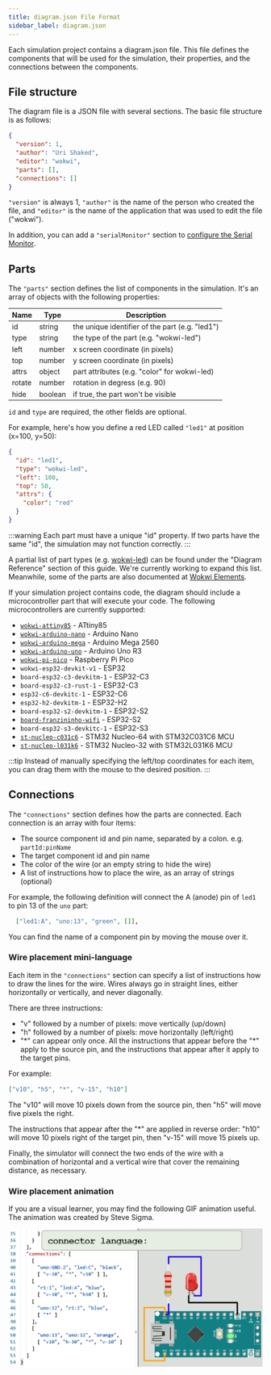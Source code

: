 ```yaml
---
title: diagram.json File Format
sidebar_label: diagram.json
---
```


Each simulation project contains a diagram.json file. This file defines the components
that will be used for the simulation, their properties, and the connections between the
components.

## File structure

The diagram file is a JSON file with several sections. The basic file structure is as
follows:

```json
{
  "version": 1,
  "author": "Uri Shaked",
  "editor": "wokwi",
  "parts": [],
  "connections": []
}
```

`"version"` is always 1, `"author"` is the name of the person who created the
file, and `"editor"` is the name of the application that was used to edit the
file ("wokwi").

In addition, you can add a `"serialMonitor"` section to [configure the Serial Monitor](guides/serial-monitor#configuring-the-serial-monitor).

## Parts

The `"parts"` section defines the list of components in the simulation.
It's an array of objects with the following properties:

| Name   | Type    | Description                                     |
| ------ | ------- | ----------------------------------------------- |
| id     | string  | the unique identifier of the part (e.g. "led1") |
| type   | string  | the type of the part (e.g. "wokwi-led")         |
| left   | number  | x screen coordinate (in pixels)                 |
| top    | number  | y screen coordinate (in pixels)                 |
| attrs  | object  | part attributes (e.g. "color" for wokwi-led)    |
| rotate | number  | rotation in degress (e.g. 90)                   |
| hide   | boolean | if true, the part won't be visible              |

`id` and `type` are required, the other fields are optional.

For example, here's how you define a red LED called `"led1"` at position (x=100, y=50):

```json
{
  "id": "led1",
  "type": "wokwi-led",
  "left": 100,
  "top": 50,
  "attrs": {
    "color": "red"
  }
}
```

:::warning
Each part must have a unique "id" property. If two parts have the same "id",
the simulation may not function correctly.
:::

A partial list of part types (e.g. [wokwi-led](parts/wokwi-led)) can be found under the "Diagram Reference" section of this guide. We're currently working to expand this list. Meanwhile, some of the parts are also documented at [Wokwi Elements](https://elements.wokwi.com).

If your simulation project contains code, the diagram should include a microcontroller part that will execute your code. The following microcontrollers are currently supported:

- [`wokwi-attiny85`](parts/wokwi-attiny85) - ATtiny85
- [`wokwi-arduino-nano`](parts/wokwi-arduino-nano) - Arduino Nano
- [`wokwi-arduino-mega`](parts/wokwi-arduino-mega) - Arduino Mega 2560
- [`wokwi-arduino-uno`](parts/wokwi-arduino-uno) - Arduino Uno R3
- [`wokwi-pi-pico`](parts/wokwi-pi-pico) - Raspberry Pi Pico
- `wokwi-esp32-devkit-v1` - ESP32
- `board-esp32-c3-devkitm-1` - ESP32-C3
- `board-esp32-c3-rust-1` - ESP32-C3
- `esp32-c6-devkitc-1` - ESP32-C6
- `esp32-h2-devkitm-1` - ESP32-H2
- `board-esp32-s2-devkitm-1` - ESP32-S2
- [`board-franzininho-wifi`](parts/board-franzininho-wifi) - ESP32-S2
- `board-esp32-s3-devkitc-1` - ESP32-S3
- [`st-nucleo-c031c6`](parts/board-st-nucleo-c031c6) - STM32 Nucleo-64 with STM32C031C6 MCU
- [`st-nucleo-l031k6`](parts/board-st-nucleo-l031k6) - STM32 Nucleo-32 with STM32L031K6 MCU

:::tip
Instead of manually specifying the left/top coordinates for each item, you
can drag them with the mouse to the desired position.
:::

## Connections

The `"connections"` section defines how the parts are connected. Each connection is an array with four
items:

- The source component id and pin name, separated by a colon. e.g. `partId:pinName`
- The target component id and pin name
- The color of the wire (or an empty string to hide the wire)
- A list of instructions how to place the wire, as an array of strings (optional)

For example, the following definition will connect the A (anode) pin of `led1`
to pin 13 of the `uno` part:

```json
  ["led1:A", "uno:13", "green", []],
```

You can find the name of a component pin by moving the mouse over it.

### Wire placement mini-language

Each item in the `"connections"` section can specify a list of instructions
how to draw the lines for the wire. Wires always go in straight lines, either
horizontally or vertically, and never diagonally.

There are three instructions:

- "v" followed by a number of pixels: move vertically (up/down)
- "h" followed by a number of pixels: move horizontally (left/right)
- "\*" can appear only once. All the instructions that appear before the "\*"
  apply to the source pin, and the instructions that appear after it apply
  to the target pins.

For example:

```json
["v10", "h5", "*", "v-15", "h10"]
```

The "v10" will move 10 pixels down from the source pin, then "h5" will move
five pixels the right.

The instructions that appear after the "\*" are applied in reverse order: "h10" will
move 10 pixels right of the target pin, then "v-15" will move 15 pixels up.

Finally, the simulator will connect the two ends of the wire with a combination
of horizontal and a vertical wire that cover the remaining distance, as necessary.

### Wire placement animation

If you are a visual learner, you may find the following GIF animation useful.
The animation was created by Steve Sigma.

![diagram.json wire placement mini language](diagram-format-connections.gif)
